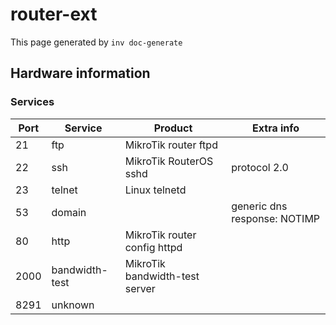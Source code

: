 # router-ext

This page generated by `inv doc-generate`

## Hardware information

[comment]: (>>HOSTINFOS)


### Services

| Port | Service | Product | Extra info |
| ------ | ------ |------ |------ |
|21|ftp|MikroTik router ftpd||
|22|ssh|MikroTik RouterOS sshd|protocol 2.0|
|23|telnet|Linux telnetd||
|53|domain||generic dns response: NOTIMP|
|80|http|MikroTik router config httpd||
|2000|bandwidth-test|MikroTik bandwidth-test server||
|8291|unknown|||


    

[comment]: (<<HOSTINFOS)